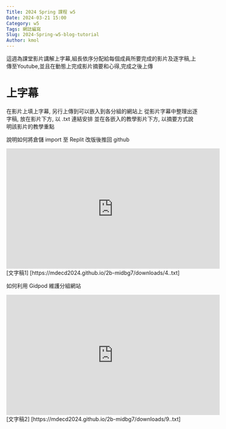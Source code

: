 ```yaml
---
Title: 2024 Spring 課程 w5 
Date: 2024-03-21 15:00
Category: w5
Tags: 網誌編寫
Slug: 2024-Spring-w5-blog-tutorial
Author: kmol
---
```


這週為課堂影片講解上字幕,組長依序分配給每個成員所要完成的影片及逐字稿,上傳至Youtube,並且在動態上完成影片摘要和心得,完成之後上傳

<!-- PELICAN_END_SUMMARY -->

# 上字幕
在影片上填上字幕, 另行上傳到可以嵌入到各分組的網站上
從影片字幕中整理出逐字稿, 放在影片下方, 以 .txt 連結安排
並在各嵌入的教學影片下方, 以摘要方式說明該影片的教學重點

說明如何將倉儲 import 至 Replit 改版後推回 github
<iframe width="560" height="315" src="https://www.youtube.com/embed/cqwZp17qOv8?si=0BLcL72aQzpquPnt" title="YouTube video player" frameborder="0" allow="accelerometer; autoplay; clipboard-write; encrypted-media; gyroscope; picture-in-picture; web-share" referrerpolicy="strict-origin-when-cross-origin" allowfullscreen></iframe>
[文字稿1]
[https://mdecd2024.github.io/2b-midbg7/downloads/4..txt]

如何利用 Gidpod 維護分組網站
<iframe width="560" height="315" src="https://www.youtube.com/embed/kk_5DmBgf-A?si=31PUxPLFmKG_rswD" title="YouTube video player" frameborder="0" allow="accelerometer; autoplay; clipboard-write; encrypted-media; gyroscope; picture-in-picture; web-share" referrerpolicy="strict-origin-when-cross-origin" allowfullscreen></iframe>
[文字稿2]
[https://mdecd2024.github.io/2b-midbg7/downloads/9..txt]